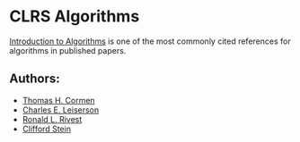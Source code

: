 # CLRS Algorithms

[Introduction to Algorithms](http://en.wikipedia.org/wiki/Introduction_to_Algorithms) is one of the most commonly cited references for algorithms in published papers. 

## Authors:
*   [Thomas H. Cormen](http://en.wikipedia.org/wiki/Thomas_H._Cormen)
*   [Charles E. Leiserson](http://en.wikipedia.org/wiki/Charles_E._Leiserson)
*   [Ronald L. Rivest](http://en.wikipedia.org/wiki/Ron_Rivest)
*   [Clifford Stein](http://en.wikipedia.org/wiki/Clifford_Stein)
